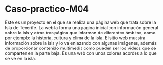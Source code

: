 # Caso-practico-M04
Este es un proyecto en el que se realiza una página web que trata sobre la Isla de Tenerife.
La web la forma una pagina inicial con información general sobre la isla y otras tres página que informan de diferentes ámbitos, como por ejemplo: la historia, cultura y clima de la isla.
El sitio web muestra información sobre la isla y lo va enlazando con algunas imágenes, además de proporcionar contenido multimedia como pueden ser los videos que se comparten en la parte baja.
Es una web con unos colores acordes a lo que se ve en la isla.
